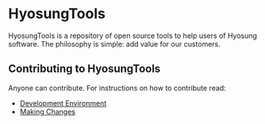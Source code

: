 # HyosungTools

HyosungTools is a repository of open source tools to help users of Hyosung software. The philosophy is simple: add value for our customers.

## Contributing to HyosungTools

Anyone can contribute. For instructions on how to contribute read: 

- [Development Environment](./DevelopmentEnvironment.md)
- [Making Changes](./MakingChanges.md)
